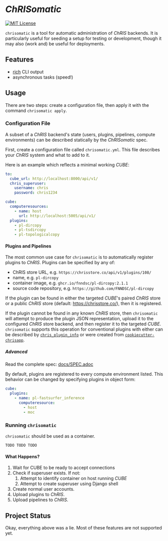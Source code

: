 # _ChRISomatic_

[//]: # ([![Version]&#40;https://img.shields.io/docker/v/fnndsc/chrisomatic?sort=semver&#41;]&#40;https://hub.docker.com/r/fnndsc/chrisomatic&#41;)

[![MIT License](https://img.shields.io/github/license/fnndsc/chrisomatic)](https://github.com/FNNDSC/chrisomatic/blob/master/LICENSE)

[//]: # ([![Build]&#40;https://github.com/FNNDSC/chrisomatic/actions/workflows/ci.yml/badge.svg&#41;]&#40;https://github.com/FNNDSC/chrisomatic/actions&#41;)

`chrisomatic` is a tool for automatic administration of _ChRIS_ backends.
It is particularly useful for seeding a setup for testing or development,
though it may also (work and) be useful for deployments.

## Features

- [rich](https://pypi.org/project/rich/) CLI output
- asynchronous tasks (speed!)

## Usage

There are two steps: create a configuration file, then apply it with
the command `chrisomatic apply`.

### Configuration File

A subset of a _ChRIS_ backend's state (users, plugins, pipelines, compute
environments) can be described statically by the _ChRISomatic_ spec.

First, create a configuration file called `chrisomatic.yml`.
This file describes your _ChRIS_ system and what to add to it.

Here is an example which reflects a minimal working _CUBE_:

```yaml
to:
  cube_url: http://localhost:8000/api/v1/
  chris_superuser:
    username: chris
    password: chris1234

cube:
  computeresources:
    - name: host
      url: http://localhost:5005/api/v1/
  plugins:
    - pl-dircopy
    - pl-tsdircopy
    - pl-topologicalcopy
```

#### Plugins and Pipelines

The most common use case for `chrisomatic` is to automatically
register plugins to _ChRIS_. Plugins can be specified by any of:

- ChRIS store URL, e.g. `https://chrisstore.co/api/v1/plugins/108/`
- name, e.g. `pl-dircopy`
- container image, e.g. `ghcr.io/fnndsc/pl-dircopy:2.1.1` 
- source code repository, e.g. `https://github.com/FNNDSC/pl-dircopy`

If the plugin can be found in either the targeted _CUBE_'s paired
_ChRIS_ store or a public _ChRIS_ store (default: https://chrisstore.co/),
then it is registered.

If the plugin cannot be found in any known _ChRIS_ store, then
`chrisomatic` will attempt to produce the plugin JSON representation,
upload it to the configured _ChRIS_ store backend, and then register
it to the targeted _CUBE_. `chrisomatic` supports this operation for
conventional plugins with either can be described by 
[`chris_plugin_info`](https://github.com/FNNDSC/chris_plugin)
or were created from
[`cookiecutter-chrisapp`](https://github.com/fnndsc/cookiecutter-chrisapp).

##### Advanced

Read the complete spec: [docs/SPEC.adoc](docs/SPEC.adoc)

By default, plugins are registered to every compute environment listed.
This behavior can be changed by specifying plugins in object form:

```yaml
cube:
  plugins:
    - name: pl-fastsurfer_inference
      computeresource:
        - host
        - moc
```

### Running `chrisomatic`

`chrisomatic` should be used as a container.

```shell
TODO TODO TODO
```

#### What Happens?

1. Wait for CUBE to be ready to accept connections
2. Check if superuser exists. If not:
   1. Attempt to identify container on host running _CUBE_
   2. Attempt to create superuser using Django shell
3. Create normal user accounts.
4. Upload plugins to _ChRIS_.
5. Upload pipelines to _ChRIS_.

## Project Status

Okay, everything above was a lie. Most of these features are not supported yet.
